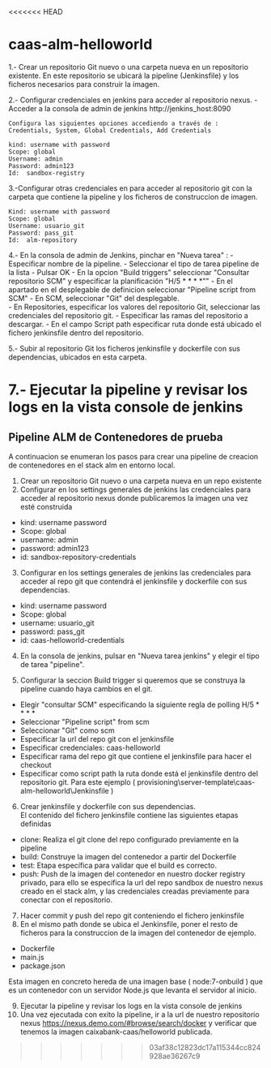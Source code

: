 <<<<<<< HEAD
# caas-alm-helloworld

1.- Crear un repositorio Git nuevo o una carpeta nueva en un repositorio  existente. En este repositorio se ubicará la pipeline (Jenkinsfile) y los ficheros necesarios para construir la imagen.  

2.- Configurar credenciales en jenkins para acceder al repositorio nexus.
	- Acceder a la consola de admin de jenkins http://jenkins_host:8090  
	
	Configura las siguientes opciones accediendo a través de : Credentials, System, Global Credentials, Add Credentials  

	kind: username with password
	Scope: global
	Username: admin
	Password: admin123
	Id:  sandbox-registry

3.-Configurar otras credenciales en para acceder al repositorio git con la carpeta que contiene la pipeline y los ficheros de construccion de imagen.

	Kind: username with password
	Scope: global
	Username: usuario_git
	Password: pass_git
	Id:  alm-repository
	


4.- En la consola de admin de Jenkins, pinchar en "Nueva tarea" :
	- Especificar nombre de la pipeline.
	- Seleccionar el tipo de tarea pipeline de la lista
	- Pulsar OK
	- En la opcion "Build triggers" seleccionar "Consultar repositorio SCM" y especificar la planificación "H/5 * * * *""
	- En el apartado en el desplegable de definicion seleccionar "Pipeline script from SCM"
	- En SCM, seleccionar "Git" del desplegable.  
	- En Repositories, especificar los valores del repositorio Git, seleccionar las credenciales  del repositorio git.
	- Especificar las ramas del repositorio a descargar.
	- En el campo Script path especificar ruta donde está ubicado el fichero  jenkinsfile dentro del repositorio.
	
5.- Subir al repositorio Git los ficheros jenkinsfile y dockerfile con sus dependencias, ubicados en esta carpeta. 
	
7.- Ejecutar la pipeline y revisar los logs en la vista console de jenkins
=======
## Pipeline ALM de Contenedores de prueba

A continuacion se enumeran los pasos para crear una pipeline de creacion de contenedores en el stack alm en entorno local.

1. Crear un repositorio Git nuevo o una carpeta nueva en un repo existente 
2. Configurar en los settings generales de jenkins las credenciales para acceder al repositorio nexus donde publicaremos la imagen una vez esté construida  
- kind: username password
- Scope: global
- username: admin
- password: admin123
- id:  sandbox-repository-credentials

3. Configurar en los settings generales de jenkins las credenciales para acceder al repo git que contendrá el jenkinsfile y dockerfile con sus dependencias.
- kind: username password
- Scope: global
- username: usuario_git
- password: pass_git
- id: caas-helloworld-credentials

4. En la consola de jenkins, pulsar en "Nueva tarea jenkins" y elegir el tipo de tarea "pipeline".

5. Configurar la seccion  Build trigger si queremos que se construya la pipeline cuando haya cambios en el git.  
- Elegir "consultar SCM" especificando la siguiente regla de polling  H/5 * * * *
- Seleccionar "Pipeline script" from scm
- Seleccionar "Git" como scm
- Especificar la url del repo git con el jenkinsfile
- Especificar credenciales: caas-helloworld
- Especificar rama del repo git que contiene el jenkinsfile para hacer el checkout
- Especificar como script path la ruta donde está el jenkinsfile dentro del repositorio git.
Para este ejemplo ( provisioning\server-template\caas-alm-helloworld\Jenkinsfile )

6. Crear jenkinsfile y dockerfile con sus dependencias.  
El contenido del fichero jenkinsfile contiene las siguientes etapas definidas
- clone: Realiza el git clone del repo configurado previamente en la pipeline
- build: Construye la imagen del contenedor a partir del Dockerfile
- test: Etapa específica para validar que el build es correcto. 
- push: Push de la imagen del contenedor en nuestro docker registry privado, para ello se especifica la url del repo sandbox de nuestro nexus creado en el stack alm, y las credenciales creadas previamente para conectar con el repositorio.

7. Hacer commit y push del repo git conteniendo el fichero jenkinsfile
8. En el mismo path donde se ubica el Jenkinsfile, poner el resto de ficheros para la construccion de la imagen del contenedor de ejemplo. 
- Dockerfile
- main.js
- package.json

Esta imagen en concreto hereda de una imagen base ( node:7-onbuild ) que es un contenedor con un servidor Node.js que levanta el servidor al inicio. 

9. Ejecutar la pipeline y revisar los logs en la vista console de jenkins
10. Una vez ejecutada con exito la pipeline, ir a la url de nuestro repositorio nexus https://nexus.demo.com/#browse/search/docker y verificar que tenemos la imagen caixabank-caas/helloworld publicada.


>>>>>>> 03af38c12823dc17a115344cc824928ae36267c9
